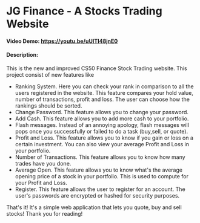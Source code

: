 # JG Finance - A Stocks Trading Website
#### Video Demo: https://youtu.be/uUITI48jnE0
#### Description:
This is the new and improved CS50 Finance Stock Trading website.
This project consist of new features like
- Ranking System. Here you can check your rank in comparison to all the users registered in the website. This feature compares your hold value, number of transactions, profit and loss. The user can choose how the rankings should be sorted.
- Change Password. This feature allows you to change your password.
- Add Cash. This feature allows you to add more cash to your portfolio.
- Flash messages. Instead of an annoying apology, flash messages will pops once you successfully or failed to do a task (buy,sell, or quote).
- Profit and Loss. This feature allows you to know if you gain or loss on a certain investment. You can also view your average Profit and Loss in your portfolio.
- Number of Transactions. This feature allows you to know how many trades have you done.
- Average Open. This feature allows you to know what's the average opening price of a stock in your portfolio. This is used to compute for your Profit and Loss.
- Register. This feature allows the user to register for an account. The user's passwords are encrypted or hashed for security purposes.


That's it! It's a simple web application that lets you quote, buy and sell stocks! Thank you for reading!